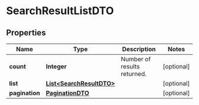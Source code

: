 
# SearchResultListDTO

## Properties
Name | Type | Description | Notes
------------ | ------------- | ------------- | -------------
**count** | **Integer** | Number of results returned.  |  [optional]
**list** | [**List&lt;SearchResultDTO&gt;**](SearchResultDTO.md) |  |  [optional]
**pagination** | [**PaginationDTO**](PaginationDTO.md) |  |  [optional]



